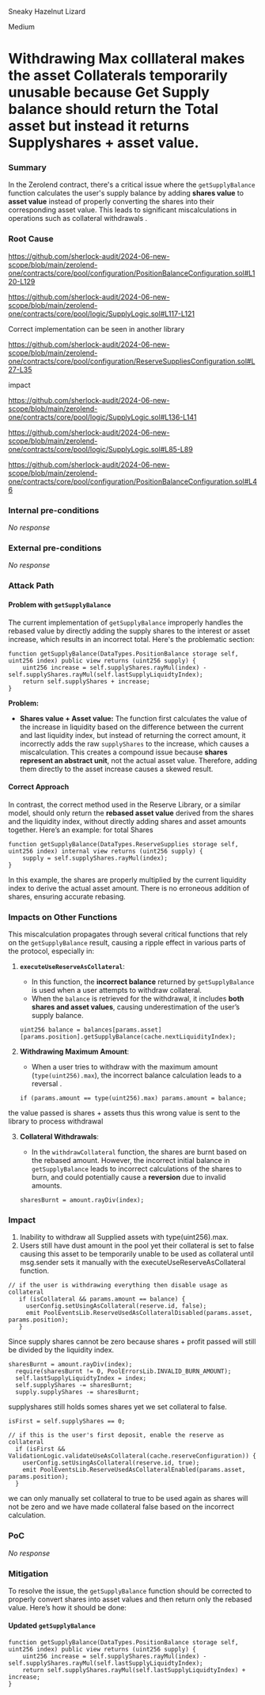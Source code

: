 Sneaky Hazelnut Lizard

Medium

# Withdrawing Max colllateral makes the asset Collaterals temporarily unusable because Get Supply balance should return the Total asset but instead it returns Supplyshares + asset value.

### Summary

In the Zerolend contract, there's a critical issue where the `getSupplyBalance` function calculates the user's supply balance by adding **shares value** to **asset value** instead of properly converting the shares into their corresponding asset value. This leads to significant miscalculations in operations such as collateral withdrawals .

### Root Cause

https://github.com/sherlock-audit/2024-06-new-scope/blob/main/zerolend-one/contracts/core/pool/configuration/PositionBalanceConfiguration.sol#L120-L129

https://github.com/sherlock-audit/2024-06-new-scope/blob/main/zerolend-one/contracts/core/pool/logic/SupplyLogic.sol#L117-L121

Correct implementation can be seen in another  library 

https://github.com/sherlock-audit/2024-06-new-scope/blob/main/zerolend-one/contracts/core/pool/configuration/ReserveSuppliesConfiguration.sol#L27-L35

impact

https://github.com/sherlock-audit/2024-06-new-scope/blob/main/zerolend-one/contracts/core/pool/logic/SupplyLogic.sol#L136-L141

https://github.com/sherlock-audit/2024-06-new-scope/blob/main/zerolend-one/contracts/core/pool/logic/SupplyLogic.sol#L85-L89

https://github.com/sherlock-audit/2024-06-new-scope/blob/main/zerolend-one/contracts/core/pool/configuration/PositionBalanceConfiguration.sol#L46


### Internal pre-conditions

_No response_

### External pre-conditions

_No response_

### Attack Path

#### Problem with `getSupplyBalance`
The current implementation of `getSupplyBalance` improperly handles the rebased value by directly adding the supply shares to the interest or asset increase, which results in an incorrect total. Here's the problematic section:

```solidity
function getSupplyBalance(DataTypes.PositionBalance storage self, uint256 index) public view returns (uint256 supply) {
    uint256 increase = self.supplyShares.rayMul(index) - self.supplyShares.rayMul(self.lastSupplyLiquidtyIndex);
    return self.supplyShares + increase;
}
```

**Problem:**  
- **Shares value + Asset value:** The function first calculates the value of the increase in liquidity based on the difference between the current and last liquidity index, but instead of returning the correct amount, it incorrectly adds the raw `supplyShares` to the increase, which causes a miscalculation. This creates a compound issue because **shares represent an abstract unit**, not the actual asset value. Therefore, adding them directly to the asset increase causes a skewed result.

#### Correct Approach
In contrast, the correct method used in the Reserve Library, or a similar model, should only return the **rebased asset value** derived from the shares and the liquidity index, without directly adding shares and asset amounts together. Here’s an example: for total Shares

```solidity
function getSupplyBalance(DataTypes.ReserveSupplies storage self, uint256 index) internal view returns (uint256 supply) {
    supply = self.supplyShares.rayMul(index);
}
```

In this example, the shares are properly multiplied by the current liquidity index to derive the actual asset amount. There is no erroneous addition of shares, ensuring accurate rebasing.

### Impacts on Other Functions
This miscalculation propagates through several critical functions that rely on the `getSupplyBalance` result, causing a ripple effect in various parts of the protocol, especially in:

1. **`executeUseReserveAsCollateral`**:
    - In this function, the **incorrect balance** returned by `getSupplyBalance` is used when a user attempts to withdraw collateral.
    - When the `balance` is retrieved for the withdrawal, it includes **both shares and asset values**, causing underestimation of the user’s supply balance.
   
    ```solidity
    uint256 balance = balances[params.asset][params.position].getSupplyBalance(cache.nextLiquidityIndex);
    ```

2. **Withdrawing Maximum Amount**:
    - When a user tries to withdraw with the maximum amount (`type(uint256).max`), the incorrect balance calculation leads to a reversal . 
   
    ```solidity
    if (params.amount == type(uint256).max) params.amount = balance;
    ```

the value passed is shares + assets thus this wrong value is sent to the library to process withdrawal

3. **Collateral Withdrawals**:
    - In the `withdrawCollateral` function, the shares are burnt based on the rebased amount. However, the incorrect initial balance in `getSupplyBalance` leads to incorrect calculations of the shares to burn, and could potentially cause a **reversion** due to invalid amounts.

    ```solidity
    sharesBurnt = amount.rayDiv(index);
    ```


### Impact

1. Inability to withdraw all Supplied assets with type(uint256).max.
2. Users still have dust amount in the pool yet their collateral is set to false causing this asset to be temporarily unable to be used as collateral until msg.sender sets it manually with the executeUseReserveAsCollateral function.

 ```solidity
 // if the user is withdrawing everything then disable usage as collateral
    if (isCollateral && params.amount == balance) {
      userConfig.setUsingAsCollateral(reserve.id, false);
      emit PoolEventsLib.ReserveUsedAsCollateralDisabled(params.asset, params.position);
    }
 ```

Since supply shares cannot be zero because shares + profit passed will still be divided by the liquidity index.

  ```solidity
sharesBurnt = amount.rayDiv(index);
    require(sharesBurnt != 0, PoolErrorsLib.INVALID_BURN_AMOUNT);
    self.lastSupplyLiquidtyIndex = index;
    self.supplyShares -= sharesBurnt;
    supply.supplyShares -= sharesBurnt;
 ```

supplyshares still holds somes shares yet we set collateral to false. 

  ```solidity
isFirst = self.supplyShares == 0;
  ```
  ```solidity
  // if this is the user's first deposit, enable the reserve as collateral
    if (isFirst && ValidationLogic.validateUseAsCollateral(cache.reserveConfiguration)) {
      userConfig.setUsingAsCollateral(reserve.id, true);
      emit PoolEventsLib.ReserveUsedAsCollateralEnabled(params.asset, params.position);
    }
  ```
we can only manually set collateral to true to be used again as shares will not be zero and we have made collateral false based on the incorrect calculation.

### PoC

_No response_

### Mitigation

To resolve the issue, the `getSupplyBalance` function should be corrected to properly convert shares into asset values and then return only the rebased value. Here’s how it should be done:

#### Updated `getSupplyBalance`
```solidity
function getSupplyBalance(DataTypes.PositionBalance storage self, uint256 index) public view returns (uint256 supply) {
    uint256 increase = self.supplyShares.rayMul(index) - self.supplyShares.rayMul(self.lastSupplyLiquidtyIndex);
    return self.supplyShares.rayMul(self.lastSupplyLiquidtyIndex) + increase;
}
```